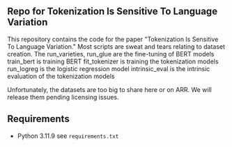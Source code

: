 ## Repo for Tokenization Is Sensitive To Language Variation

This repository contains the code for the paper "Tokenization Is Sensitive To Language Variation."
Most scripts are sweat and tears relating to dataset creation. 
The run_varieties, run_glue are the fine-tuning of BERT models
train_bert is training BERT
fit_tokenizer is training the tokenization models
run_logreg is the logistic regression model
intrinsic_eval is the intrinsic evaluation of the tokenization models

Unfortunately, the datasets are too big to share here or on ARR. We will release them pending licensing issues.

## Requirements

- Python 3.11.9
see `requirements.txt`